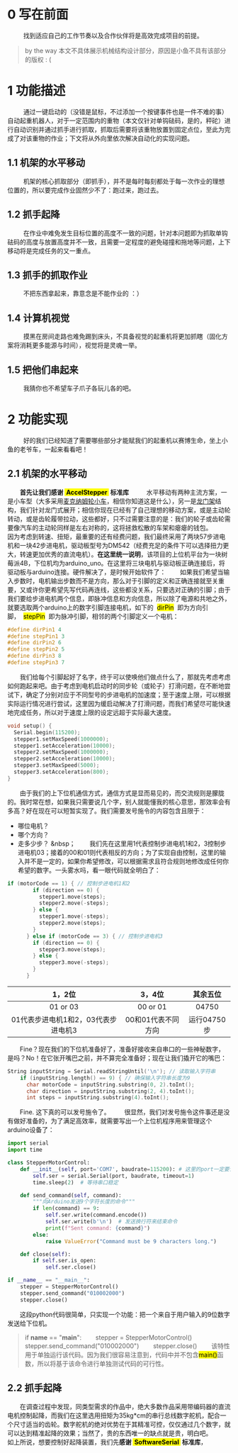# 0 写在前面
&nbsp;
&ensp;&ensp;&ensp;&ensp;找到适应自己的工作节奏以及合作伙伴将是高效完成项目的前提。
> by the way 本文不具体展示机械结构设计部分，原因是小鱼不具有该部分的版权 :  (
# 1 功能描述
&nbsp;
&ensp;&ensp;&ensp;&ensp;通过一键启动的（没错是鼠标，不过添加一个按键事件也是一件不难的事）自动起重机器人，对于一定范围内的重物（本文仅针对单钩砝码，是的，秤砣）进行自动识别并通过抓手进行抓取，抓取后需要将该重物放置到固定点位，至此为完成了对该重物的作业；下文将从外向里依次解决自动化的实现问题。
## 1.1 机架的水平移动
&nbsp;
&ensp;&ensp;&ensp;&ensp;机架的核心抓取部分（即抓手），并不是每时每刻都处于每一次作业的理想位置的，所以要完成作业固然少不了：跑过来，跑过去。
## 1.2 抓手起降
&nbsp;
&ensp;&ensp;&ensp;&ensp;在作业中难免发生目标位置的高度不一致的问题，针对本问题即为抓取单钩砝码的高度与放置高度并不一致，且需要一定程度的避免碰撞和拖地等问题，上下移动将是完成任务的又一重点。
## 1.3 抓手的抓取作业
&nbsp;
&ensp;&ensp;&ensp;&ensp;不把东西拿起来，靠意念是不能作业的 ：）
## 1.4 计算机视觉
&nbsp;
&ensp;&ensp;&ensp;&ensp;摸黑在房间走路也难免踢到床头，不具备视觉的起重机将更加抓瞎（固化方案将消耗更多能源与时间），视觉将是灵魂一举。
## 1.5 把他们串起来
&nbsp;
&ensp;&ensp;&ensp;&ensp;我猜你也不希望车子爪子各玩儿各的吧。
&nbsp;
# 2 功能实现
&nbsp;
&ensp;&ensp;&ensp;&ensp;好的我们已经知道了需要哪些部分才能赋我们的起重机以赛博生命，坐上小鱼的老爷车，一起来看看吧！
## 2.1 机架的水平移动
&ensp;&ensp;&ensp;&ensp;**首先让我们感谢&nbsp;<mark>&nbsp;AccelStepper&nbsp;</mark>&nbsp;标准库**
&nbsp;
&ensp;&ensp;&ensp;&ensp;水平移动有两种主流方案，一是小车型（大多采用[麦克纳姆轮小车](https://wiki-power.com/%E9%BA%A6%E8%BD%AE%E5%B0%8F%E8%BD%A6)，相信你知道这是什么），另一是[龙门架](https://baike.baidu.com/item/%E9%BE%99%E9%97%A8%E6%9E%B6/6163984)结构，我们针对龙门式展开；相信你现在已经有了自己理想的移动方案，或是主动轮转动，或是齿轮履带拉动，这些都好，只不过需要注意的是：我们的轮子或齿轮需要像汽车的主动轮同样是左右对称的，这将拯救松散的车架和瘪瘪的钱包。
&nbsp;
&ensp;&ensp;&ensp;&ensp;因为考虑到转速、扭矩，最重要的还有经费问题，我们最终采用了两块57步进电机和一块42步进电机，驱动板型号为DM542（经费充足的条件下可以选择扭力更大，转速更加优秀的直流电机）。**在这里统一说明**，该项目的上位机平台为一块树莓派4B，下位机均为arduino_uno。在这里将三块电机与驱动板正确连接后，将驱动板与arduino连接。硬件解决了，是时候开始软件了：
&ensp;&ensp;&ensp;&ensp;如果我们希望当输入步数时，电机输出步数而不是方向，那么对于引脚的定义和正确连接就至关重要，又或许你更希望先写代码再连线，这些都没关系，只要选对正确的引脚；由于我们要给步进电机两个信息，即脉冲信息和方向信息，所以除了电源和共地之外，就要选取两个arduino上的数字引脚连接电机，如下的&nbsp;&nbsp;<mark>dirPin</mark>&nbsp;&nbsp;即为方向引脚，&nbsp;&nbsp;<mark>stepPin</mark>&nbsp;&nbsp;即为脉冲引脚，相邻的两个引脚定义一个电机：
~~~C
#define dirPin1 4
#define stepPin1 3
#define dirPin2 6
#define stepPin2 5
#define dirPin3 8
#define stepPin3 7
~~~
&ensp;&ensp;&ensp;&ensp;我们给每个引脚起好了名字，终于可以使唤他们做点什么了，那就先考虑考虑如何跑起来吧。由于考虑到电机启动时的同步轮（或轮子）打滑问题，在不断地尝试下，确定了分别对应于不同型号的步进电机的加速度；至于速度上限，可以根据实际运行情况进行尝试，这里因为缓启动解决了打滑问题，而我们希望尽可能快速地完成任务，所以对于速度上限的设定远超于实际最大速度。
~~~C
void setup() {
  Serial.begin(115200);
  stepper1.setMaxSpeed(1000000);
  stepper1.setAcceleration(10000);
  stepper2.setMaxSpeed(1000000);
  stepper2.setAcceleration(10000);
  stepper3.setMaxSpeed(5000);
  stepper3.setAcceleration(800);
}
~~~
&ensp;&ensp;&ensp;&ensp;由于我们的上下位机通信方式，通信方式是显而易见的，而交流规则是朦胧的。我时常在想，如果我只需要说几个字，别人就能懂我的核心意思，那效率会有多高？好在现在可以短暂实现了。我们需要发号施令的内容包含且限于：
* 哪位电机？
* 哪个方向？
* 走多少步？
&nbsp；
&ensp;&ensp;&ensp;&ensp;我们先在这里用1代表控制步进电机1和2，3控制步进电机03；接着的00和01则代表相反的方向；为了实现自由控制，这里的输入并不是一定的，如果你希望修改，可以根据需求且符合规则地修改成任何你希望的数字。一头雾水吗，看一眼代码就全明白了：
~~~C
if (motorCode == 1) { // 控制步进电机1和2
        if (direction == 0) {
          stepper1.move(steps);
          stepper2.move(-steps);
        } else {
          stepper1.move(-steps);
          stepper2.move(steps);
        }
      } else if (motorCode == 3) { // 控制步进电机3
        if (direction == 0) {
          stepper3.move(steps);
        } else {
          stepper3.move(-steps);
        }
      }
~~~

|1，2位|3，4位|其余五位|
|:-:|:-:|:-:|
|01 or 03|00 or 01|04750|
|01代表步进电机1和2，03代表步进电机3|00和01代表不同方向|运行04750步|

&ensp;&ensp;&ensp;&ensp;Fine？现在我们的下位机准备好了，准备好接收来自串口的一些神秘数字，是吗？No！在它张开嘴巴之前，并不算完全准备好；现在让我们撬开它的嘴巴：
~~~C
String inputString = Serial.readStringUntil('\n'); // 读取输入字符串
    if (inputString.length() == 9) { // 确保输入字符串长度为9
      char motorCode = inputString.substring(0, 2).toInt();
      char direction = inputString.substring(2, 4).toInt();
      int steps = inputString.substring(4).toInt();
~~~
&ensp;&ensp;&ensp;&ensp;Fine. 这下真的可以发号施令了。
&ensp;&ensp;&ensp;&ensp;很显然，我们对发号施令这件事还是没有做好准备的，为了满足高效率，就需要写出一个上位机程序用来管理这个arduino设备了：
~~~python
import serial
import time

class StepperMotorControl:
    def __init__(self, port='COM7', baudrate=115200): # 这里的port一定要记得修改成正确的接口序号
        self.ser = serial.Serial(port, baudrate, timeout=1)
        time.sleep(2)  # 等待串口稳定

    def send_command(self, command):
        """向Arduino发送9个字符长度的命令"""
        if len(command) == 9:
            self.ser.write(command.encode())
            self.ser.write(b'\n')  # 发送换行符来结束命令
            print(f"Sent command: {command}")
        else:
            raise ValueError("Command must be 9 characters long.")

    def close(self):
        if self.ser.is_open:
            self.ser.close()

if __name__ == "__main__":
    stepper = StepperMotorControl()
    stepper.send_command("010002000")
    stepper.close()
~~~
&ensp;&ensp;&ensp;&ensp;这段python代码很简单，只实现一个功能：把一个来自于用户输入的9位数字发送给下位机。
> if __name__ == "__main__":
> &ensp;&ensp;&ensp;&ensp;stepper = StepperMotorControl()
> &ensp;&ensp;&ensp;&ensp;stepper.send_command("010002000")
> &ensp;&ensp;&ensp;&ensp;stepper.close()
>&ensp;&ensp;&ensp;&ensp;该特性用于单独运行该代码。因为我们很容易注意到，代码中并不包含<mark>main()</mark>函数，所以将基于该命令进行单独测试代码的可行性。
## 2.2 抓手起降
&ensp;&ensp;&ensp;&ensp;在调查过程中发现，同类型需求的作品中，绝大多数作品采用带编码器的直流电机控制起降，而我们在这里选用扭矩为35kg*cm的串行总线数字舵机，配合一个尺寸适当的齿轮。数字舵机的绝对优势在于其精准可控，仅仅通过几个数字，就可以达到精准起降的效果；当然了，贵的东西唯一的缺点就是贵，明白吧。
&ensp;&ensp;&ensp;&ensp;如上所说，想要控制好起降装置，我们先**感谢&nbsp;<mark>&nbsp;SoftwareSerial&nbsp;</mark>&nbsp;标准库**，